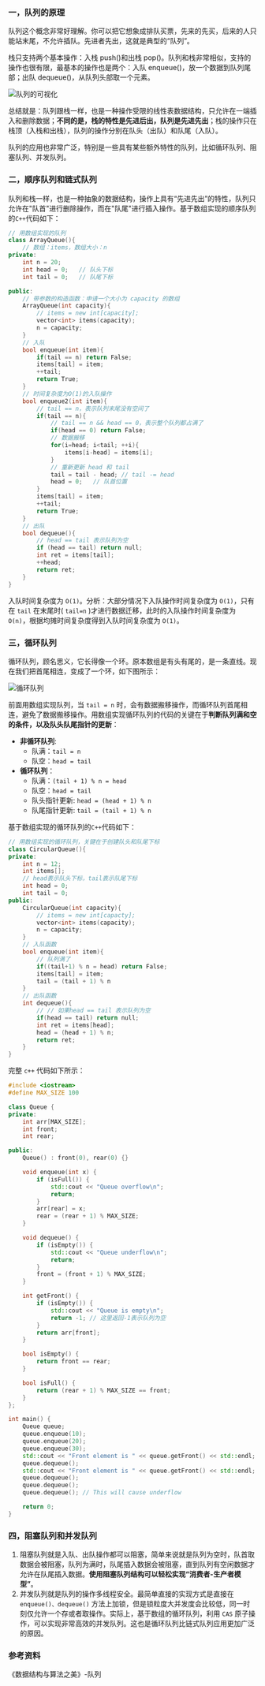 ### 一，队列的原理

队列这个概念非常好理解。你可以把它想象成排队买票，先来的先买，后来的人只能站末尾，不允许插队。先进者先出，这就是典型的“队列”。

栈只支持两个基本操作：入栈 push()和出栈 pop()。队列和栈非常相似，支持的操作也很有限，最基本的操作也是两个：入队 enqueue()，放一个数据到队列尾部；出队 dequeue()，从队列头部取一个元素。

![队列的可视化](./images/queue/queue.png)

总结就是：队列跟栈一样，也是一种操作受限的线性表数据结构，只允许在一端插入和删除数据；**不同的是，栈的特性是先进后出，队列是先进先出**；栈的操作只在栈顶（入栈和出栈），队列的操作分别在队头（出队）和队尾（入队）。

队列的应用也非常广泛，特别是一些具有某些额外特性的队列，比如循环队列、阻塞队列、并发队列。

### 二，顺序队列和链式队列

队列和栈一样，也是一种抽象的数据结构，操作上具有“先进先出”的特性，队列只允许在"队首"进行删除操作，而在"队尾"进行插入操作。基于数组实现的顺序队列的`C++`代码如下：

```cpp
// 用数组实现的队列
class ArrayQueue(){
    // 数组：items，数组大小：n
private:
    int n = 20;
    int head = 0;   // 队头下标
    int tail = 0;   // 队尾下标

public:
    // 带参数的构造函数：申请一个大小为 capacity 的数组
    ArrayQueue(int capacity){
        // items = new int[capacity];
        vector<int> items(capacity);
        n = capacity;
    }
    // 入队
    bool enqueue(int item){
        if(tail == n) return False;
        items[tail] = item;
        ++tail;
        return True;
    }
    // 时间复杂度为O(1)的入队操作
    bool enqueue2(int item){
        // tail == n，表示队列末尾没有空间了
        if(tail == n){
            // tail == n && head == 0，表示整个队列都占满了
            if(head == 0) return False;
            // 数据搬移
            for(i=head; i<tail; ++i){
                items[i-head] = items[i];
            }
            // 重新更新 head 和 tail
            tail = tail - head; // tail -= head
            head = 0;   // 队首位置
        }
        items[tail] = item;
        ++tail;
        return True;
    }
    // 出队
    bool dequeue(){
        // head == tail 表示队列为空
        if (head == tail) return null;
        int ret = items[tail];
        ++head;
        return ret;
    }
}
```

入队时间复杂度为 `O(1)`。分析：大部分情况下入队操作时间复杂度为 `O(1)`，只有在 `tail` 在末尾时( `tail=n` )才进行数据迁移，此时的入队操作时间复杂度为 `O(n)`，根据均摊时间复杂度得到入队时间复杂度为 `O(1)`。


### 三，循环队列

循环队列，顾名思义，它长得像一个环。原本数组是有头有尾的，是一条直线。现在我们把首尾相连，变成了一个环，如下图所示：

![循环队列](./images/queue/circular_queue.png)

前面用数组实现队列，当 `tail = n` 时，会有数据搬移操作，而循环队列首尾相连，避免了数据搬移操作。用数组实现循环队列的代码的关键在于**判断队列满和空的条件，以及队头队尾指针的更新**：

+ **非循环队列**:
    + 队满：`tail = n`
    + 队空：`head = tail`
+ **循环队列**：
    + 队满：`(tail + 1) % n = head`
    + 队空：`head = tail`
    + 队头指针更新: `head = (head + 1) % n`
    + 队尾指针更新: `tail = (tail + 1) % n`

基于数组实现的循环队列的`C++`代码如下：

```cpp
// 用数组实现的循环队列，关键在于创建队头和队尾下标
class CircularQueue(){
private:
    int n = 12;
    int items[];
    // head表示队头下标，tail表示队尾下标
    int head = 0;
    int tail = 0;
public:
    CircularQueue(int capacity){
        // items = new int[capacty];
        vector<int> items(capacity);
        n = capacity;
    }
    // 入队函数
    bool enqueue(int item){
        // 队列满了
        if((tail+1) % n = head) return False;
        items[tail] = item;
        tail = (tail + 1) % n
    }
    // 出队函数
    int dequeue(){
        // // 如果head == tail 表示队列为空
        if(head == tail) return null;
        int ret = items[head];
        head = (head + 1) % n;
        return ret;
    }
}
```

完整 `c++` 代码如下所示：

```cpp
#include <iostream>
#define MAX_SIZE 100

class Queue {
private:
    int arr[MAX_SIZE];
    int front;
    int rear;

public:
    Queue() : front(0), rear(0) {}

    void enqueue(int x) {
        if (isFull()) {
            std::cout << "Queue overflow\n";
            return;
        }
        arr[rear] = x;
        rear = (rear + 1) % MAX_SIZE;
    }

    void dequeue() {
        if (isEmpty()) {
            std::cout << "Queue underflow\n";
            return;
        }
        front = (front + 1) % MAX_SIZE;
    }

    int getFront() {
        if (isEmpty()) {
            std::cout << "Queue is empty\n";
            return -1; // 这里返回-1表示队列为空
        }
        return arr[front];
    }

    bool isEmpty() {
        return front == rear;
    }

    bool isFull() {
        return (rear + 1) % MAX_SIZE == front;
    }
};

int main() {
    Queue queue;
    queue.enqueue(10);
    queue.enqueue(20);
    queue.enqueue(30);
    std::cout << "Front element is " << queue.getFront() << std::endl;
    queue.dequeue();
    std::cout << "Front element is " << queue.getFront() << std::endl;
    queue.dequeue();
    queue.dequeue();
    queue.dequeue(); // This will cause underflow

    return 0;
}
```

### 四，阻塞队列和并发队列

1. 阻塞队列就是入队、出队操作都可以阻塞，简单来说就是队列为空时，队首取数据会被阻塞，队列为满时，队尾插入数据会被阻塞，直到队列有空闲数据才允许在队尾插入数据。**使用阻塞队列结构可以轻松实现“消费者-生产者模型”**。
2. 并发队列就是队列的操作多线程安全。最简单直接的实现方式是直接在 `enqueue()、dequeue()` 方法上加锁，但是锁粒度大并发度会比较低，同一时刻仅允许一个存或者取操作。实际上，基于数组的循环队列，利用 `CAS` 原子操作，可以实现非常高效的并发队列。这也是循环队列比链式队列应用更加广泛的原因。

### 参考资料

《数据结构与算法之美》-队列
